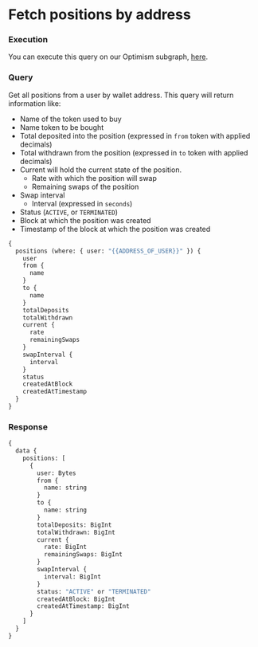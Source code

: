 # Fetch positions by address

### Execution

You can execute this query on our Optimism subgraph, [here](https://thegraph.com/hosted-service/subgraph/mean-finance/dca-v2-optimism?query=Get%20all%20positions%20of%20user).

### Query

Get all positions from a user by wallet address. This query will return information like:

* Name of the token used to buy
* Name token to be bought
* Total deposited into the position (expressed in `from` token with applied decimals)
* Total withdrawn from the position (expressed in `to` token with applied decimals)
* Current will hold the current state of the position.
  * Rate with which the position will swap
  * Remaining swaps of the position
* Swap interval
  * Interval (expressed in `seconds`)
* Status (`ACTIVE`, or `TERMINATED`)
* Block at which the position was created
* Timestamp of the block at which the position was created

```graphql
{
  positions (where: { user: "{{ADDRESS_OF_USER}}" }) {
    user
    from {
      name
    }
    to {
      name
    }
    totalDeposits
    totalWithdrawn
    current {
      rate
      remainingSwaps
    }
    swapInterval {
      interval
    }
    status
    createdAtBlock
    createdAtTimestamp
  }
}

```

### Response

```graphql
{
  data {
    positions: [
      {
        user: Bytes
        from {
          name: string
        }
        to {
          name: string
        }
        totalDeposits: BigInt
        totalWithdrawn: BigInt
        current {
          rate: BigInt
          remainingSwaps: BigInt
        }
        swapInterval {
          interval: BigInt
        }
        status: "ACTIVE" or "TERMINATED"
        createdAtBlock: BigInt
        createdAtTimestamp: BigInt
      }
    ]
  }
}
```
